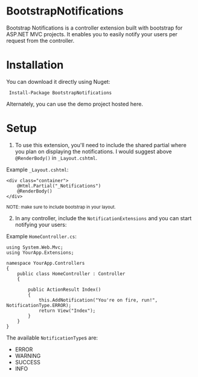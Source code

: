 BootstrapNotifications
======================

Bootstrap Notifications is a controller extension built with bootstrap for ASP.NET MVC projects. It enables you to easily notify your users per request from the controller. 


Installation
======================

You can download it directly using Nuget:

     Install-Package BootstrapNotifications
     
     
Alternately, you can use the demo project hosted here. 


Setup
======================

  1. To use this extension, you'll need to include the shared partial where you plan 
on displaying the notifications. I would suggest above `@RenderBody()` in `_Layout.cshtml`.

Example `_Layout.cshtml`:

    <div class="container">
        @Html.Partial("_Notifications")
        @RenderBody()
    </div>
    
<small>NOTE: make sure to include bootstrap in your layout.</small>
    
  2. In any controller, include the `NotificationExtensions` and you can start notifying your users:
  
Example `HomeController.cs`:

    using System.Web.Mvc;
    using YourApp.Extensions;
    
    namespace YourApp.Controllers
    {
        public class HomeController : Controller
        {
    
            public ActionResult Index()
            {
                this.AddNotification("You're on fire, run!", NotificationType.ERROR);
                return View("Index");
            }
        }
    }
    
The available `NotificationType`s are:
  - ERROR
  - WARNING
  - SUCCESS
  - INFO
  
  
    
    


    
     
     
